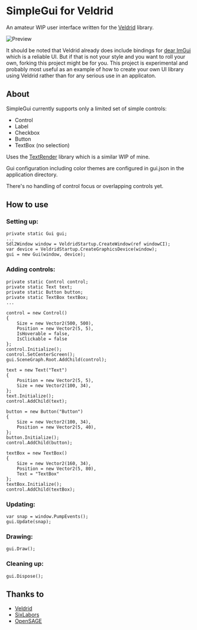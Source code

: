 # SimpleGui for Veldrid

An amateur WIP user interface written for the [Veldrid](https://github.com/mellinoe/veldrid) library.

![Preview](https://github.com/drogoganor/SimpleGui/blob/master/images/Example.png)

It should be noted that Veldrid already does include bindings for [dear ImGui](https://github.com/ocornut/imgui) which is a reliable UI. But if that is not your style and you want to roll your own, forking this project might be for you. This project is experimental and probably most useful as an example of how to create your own UI library using Veldrid rather than for any serious use in an applicaton.

## About

SimpleGui currently supports only a limited set of simple controls:

* Control
* Label
* Checkbox
* Button
* TextBox (no selection)

Uses the [TextRender](https://github.com/drogoganor/TextRender) library which is a similar WIP of mine.

Gui configuration including color themes are configured in gui.json in the application directory.

There's no handling of control focus or overlapping controls yet.

## How to use

### Setting up:

```
private static Gui gui;
...
Sdl2Window window = VeldridStartup.CreateWindow(ref windowCI);
var device = VeldridStartup.CreateGraphicsDevice(window);
gui = new Gui(window, device);
```

### Adding controls:

```
private static Control control;
private static Text text;
private static Button button;
private static TextBox textBox;
...

control = new Control()
{
    Size = new Vector2(500, 500),
    Position = new Vector2(5, 5),
    IsHoverable = false,
    IsClickable = false
};
control.Initialize();
control.SetCenterScreen();
gui.SceneGraph.Root.AddChild(control);

text = new Text("Text")
{
    Position = new Vector2(5, 5),
    Size = new Vector2(100, 34),
};
text.Initialize();
control.AddChild(text);

button = new Button("Button")
{
    Size = new Vector2(100, 34),
    Position = new Vector2(5, 40),
};
button.Initialize();
control.AddChild(button);

textBox = new TextBox()
{
    Size = new Vector2(160, 34),
    Position = new Vector2(5, 80),
    Text = "TextBox"
};
textBox.Initialize();
control.AddChild(textBox);
```

### Updating:

```
var snap = window.PumpEvents();
gui.Update(snap);
```

### Drawing:

```
gui.Draw();
```

### Cleaning up:

```
gui.Dispose();
```

## Thanks to

* [Veldrid](https://github.com/mellinoe/veldrid)
* [SixLabors](https://github.com/SixLabors)
* [OpenSAGE](https://github.com/OpenSAGE/OpenSAGE)
